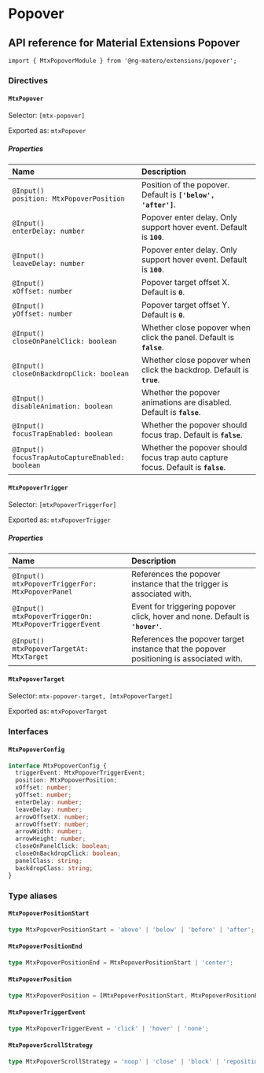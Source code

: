 # Popover

## API reference for Material Extensions Popover

`import { MtxPopoverModule } from '@ng-matero/extensions/popover';`

### Directives

#### `MtxPopover`

Selector: `[mtx-popover]`

Exported as: `mtxPopover`

##### Properties

| Name | Description |
| :--- | :--- |
| `@Input()`<br>`position: MtxPopoverPosition` | Position of the popover. Default is **`['below', 'after']`**. |
| `@Input()`<br>`enterDelay: number` | Popover enter delay. Only support hover event. Default is **`100`**. |
| `@Input()`<br>`leaveDelay: number` | Popover enter delay. Only support hover event. Default is **`100`**. |
| `@Input()`<br>`xOffset: number` | Popover target offset X. Default is **`0`**. |
| `@Input()`<br>`yOffset: number` | Popover target offset Y. Default is **`0`**. |
| `@Input()`<br>`closeOnPanelClick: boolean` | Whether close popover when click the panel. Default is **`false`**. |
| `@Input()`<br>`closeOnBackdropClick: boolean` | Whether close popover when click the backdrop. Default is **`true`**. |
| `@Input()`<br>`disableAnimation: boolean` | Whether the popover animations are disabled. Default is **`false`**. |
| `@Input()`<br>`focusTrapEnabled: boolean` | Whether the popover should focus trap. Default is **`false`**. |
| `@Input()`<br>`focusTrapAutoCaptureEnabled: boolean` | Whether the popover should focus trap auto capture focus. Default is **`false`**. |

#### `MtxPopoverTrigger`

Selector: `[mtxPopoverTriggerFor]`

Exported as: `mtxPopoverTrigger`

##### Properties

| Name | Description |
| :--- | :--- |
| `@Input()`<br>`mtxPopoverTriggerFor: MtxPopoverPanel` | References the popover instance that the trigger is associated with. |
| `@Input()`<br>`mtxPopoverTriggerOn: MtxPopoverTriggerEvent` | Event for triggering popover click, hover and none. Default is **`'hover'`**. |
| `@Input()`<br>`mtxPopoverTargetAt: MtxTarget` | References the popover target instance that the popover positioning is associated with. |

#### `MtxPopoverTarget`

Selector: `mtx-popover-target, [mtxPopoverTarget]`

Exported as: `mtxPopoverTarget`

### Interfaces

#### `MtxPopoverConfig`

```ts
interface MtxPopoverConfig {
  triggerEvent: MtxPopoverTriggerEvent;
  position: MtxPopoverPosition;
  xOffset: number;
  yOffset: number;
  enterDelay: number;
  leaveDelay: number;
  arrowOffsetX: number;
  arrowOffsetY: number;
  arrowWidth: number;
  arrowHeight: number;
  closeOnPanelClick: boolean;
  closeOnBackdropClick: boolean;
  panelClass: string;
  backdropClass: string;
}
```

### Type aliases

#### `MtxPopoverPositionStart`

```ts
type MtxPopoverPositionStart = 'above' | 'below' | 'before' | 'after';
```

#### `MtxPopoverPositionEnd`

```ts
type MtxPopoverPositionEnd = MtxPopoverPositionStart | 'center';
```

#### `MtxPopoverPosition`

```ts
type MtxPopoverPosition = [MtxPopoverPositionStart, MtxPopoverPositionEnd];
```

#### `MtxPopoverTriggerEvent`

```ts
type MtxPopoverTriggerEvent = 'click' | 'hover' | 'none';
```

#### `MtxPopoverScrollStrategy`

```ts
type MtxPopoverScrollStrategy = 'noop' | 'close' | 'block' | 'reposition';
```
